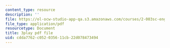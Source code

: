 ```yaml
---
content_type: resource
description: ''
file: https://ol-ocw-studio-app-qa.s3.amazonaws.com/courses/2-003sc-engineering-dynamics-fall-2011/cdda7762c052035611cb22d078473494_iMz0LiqjFmE.pdf
file_type: application/pdf
resourcetype: Document
title: 3play pdf file
uid: cdda7762-c052-0356-11cb-22d078473494
---
```


